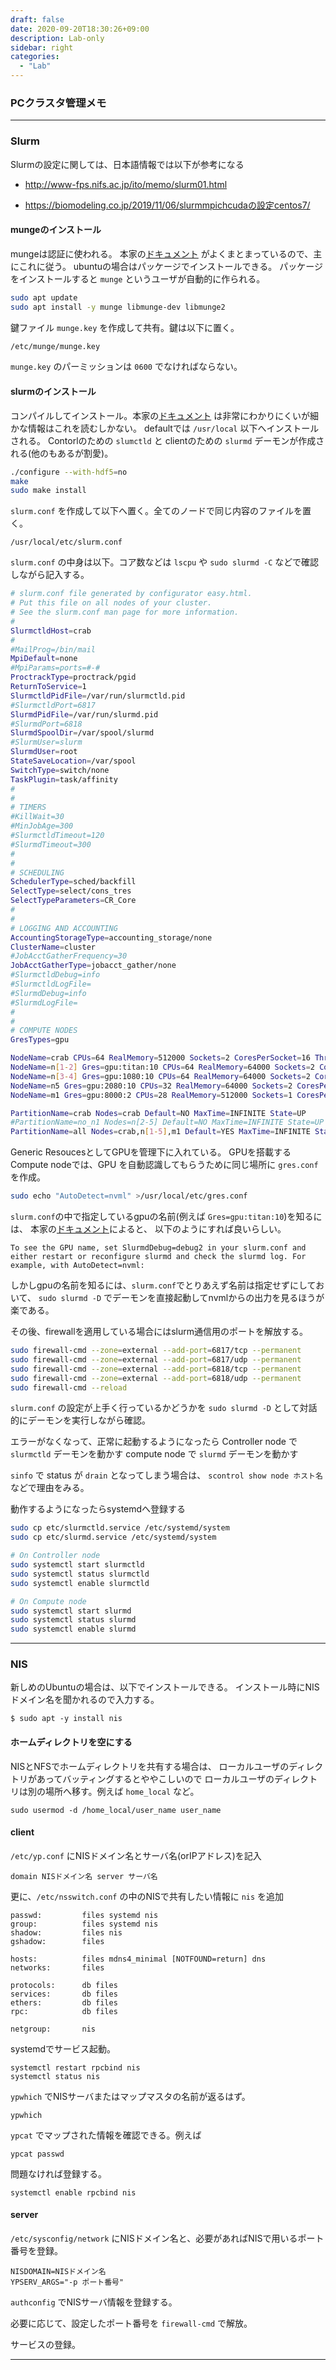 ```yaml
---
draft: false
date: 2020-09-20T18:30:26+09:00
description: Lab-only
sidebar: right
categories:
  - "Lab"
---
```


### PCクラスタ管理メモ

---

### Slurm

Slurmの設定に関しては、日本語情報では以下が参考になる

- http://www-fps.nifs.ac.jp/ito/memo/slurm01.html

- https://biomodeling.co.jp/2019/11/06/slurmmpichcudaの設定centos7/

#### mungeのインストール

mungeは認証に使われる。
本家の[ドキュメント](https://github.com/dun/munge/wiki/Installation-Guide)
がよくまとまっているので、主にこれに従う。
ubuntuの場合はパッケージでインストールできる。
パッケージをインストールすると `munge` というユーザが自動的に作られる。

```bash
sudo apt update
sudo apt install -y munge libmunge-dev libmunge2
```

鍵ファイル `munge.key` を作成して共有。鍵は以下に置く。
```bash
/etc/munge/munge.key
```
`munge.key` のパーミッションは `0600` でなければならない。

#### slurmのインストール

コンパイルしてインストール。本家の[ドキュメント](https://slurm.schedmd.com/quickstart_admin.html)
は非常にわかりにくいが細かな情報はこれを読むしかない。
defaultでは `/usr/local` 以下へインストールされる。
Contorlのための `slumctld` と clientのための `slurmd` デーモンが作成される(他のもあるが割愛)。
```bash
./configure --with-hdf5=no
make
sudo make install
```

`slurm.conf` を作成して以下へ置く。全てのノードで同じ内容のファイルを置く。
```
/usr/local/etc/slurm.conf
```

`slurm.conf` の中身は以下。コア数などは `lscpu` や `sudo slurmd -C` などで確認しながら記入する。

```bash
# slurm.conf file generated by configurator easy.html.
# Put this file on all nodes of your cluster.
# See the slurm.conf man page for more information.
#
SlurmctldHost=crab
# 
#MailProg=/bin/mail 
MpiDefault=none
#MpiParams=ports=#-# 
ProctrackType=proctrack/pgid
ReturnToService=1
SlurmctldPidFile=/var/run/slurmctld.pid
#SlurmctldPort=6817 
SlurmdPidFile=/var/run/slurmd.pid
#SlurmdPort=6818 
SlurmdSpoolDir=/var/spool/slurmd
#SlurmUser=slurm
SlurmdUser=root 
StateSaveLocation=/var/spool
SwitchType=switch/none
TaskPlugin=task/affinity
# 
# 
# TIMERS 
#KillWait=30 
#MinJobAge=300 
#SlurmctldTimeout=120 
#SlurmdTimeout=300 
# 
# 
# SCHEDULING 
SchedulerType=sched/backfill
SelectType=select/cons_tres
SelectTypeParameters=CR_Core
# 
# 
# LOGGING AND ACCOUNTING 
AccountingStorageType=accounting_storage/none
ClusterName=cluster
#JobAcctGatherFrequency=30 
JobAcctGatherType=jobacct_gather/none
#SlurmctldDebug=info 
#SlurmctldLogFile=
#SlurmdDebug=info 
#SlurmdLogFile=
# 
# 
# COMPUTE NODES 
GresTypes=gpu

NodeName=crab CPUs=64 RealMemory=512000 Sockets=2 CoresPerSocket=16 ThreadsPerCore=2 State=UNKNOWN
NodeName=n[1-2] Gres=gpu:titan:10 CPUs=64 RealMemory=64000 Sockets=2 CoresPerSocket=16 ThreadsPerCore=2 State=UNKNOWN
NodeName=n[3-4] Gres=gpu:1080:10 CPUs=64 RealMemory=64000 Sockets=2 CoresPerSocket=16 ThreadsPerCore=2 State=UNKNOWN
NodeName=n5 Gres=gpu:2080:10 CPUs=32 RealMemory=64000 Sockets=2 CoresPerSocket=16 ThreadsPerCore=1 State=UNKNOWN
NodeName=m1 Gres=gpu:8000:2 CPUs=28 RealMemory=512000 Sockets=1 CoresPerSocket=28 ThreadsPerCore=1 State=UNKNOWN

PartitionName=crab Nodes=crab Default=NO MaxTime=INFINITE State=UP
#PartitionName=no_n1 Nodes=n[2-5] Default=NO MaxTime=INFINITE State=UP
PartitionName=all Nodes=crab,n[1-5],m1 Default=YES MaxTime=INFINITE State=UP
```

Generic ResoucesとしてGPUを管理下に入れている。
GPUを搭載するCompute nodeでは、GPU を自動認識してもらうために同じ場所に `gres.conf` を作成。
```bash
sudo echo "AutoDetect=nvml" >/usr/local/etc/gres.conf
```

`slurm.conf`の中で指定しているgpuの名前(例えば `Gres=gpu:titan:10`)を知るには、
本家の[ドキュメント](https://slurm.schedmd.com/gres.html)によると、
以下のようにすれば良いらしい。
```
To see the GPU name, set SlurmdDebug=debug2 in your slurm.conf and either restart or reconfigure slurmd and check the slurmd log. For example, with AutoDetect=nvml:
```

しかしgpuの名前を知るには、`slurm.conf`でとりあえず名前は指定せずにしておいて、
`sudo slurmd -D` でデーモンを直接起動してnvmlからの出力を見るほうが楽である。

その後、firewallを適用している場合にはslurm通信用のポートを解放する。
```bash
sudo firewall-cmd --zone=external --add-port=6817/tcp --permanent
sudo firewall-cmd --zone=external --add-port=6817/udp --permanent
sudo firewall-cmd --zone=external --add-port=6818/tcp --permanent
sudo firewall-cmd --zone=external --add-port=6818/udp --permanent
sudo firewall-cmd --reload
```

`slurm.conf` の設定が上手く行っているかどうかを
`sudo slurmd -D` として対話的にデーモンを実行しながら確認。

エラーがなくなって、正常に起動するようになったら
Controller node で `slurmctld` デーモンを動かす
compute node で `slurmd` デーモンを動かす

`sinfo` で status が `drain` となってしまう場合は、
`scontrol show node ホスト名` などで理由をみる。

動作するようになったらsystemdへ登録する

```bash
sudo cp etc/slurmctld.service /etc/systemd/system
sudo cp etc/slurmd.service /etc/systemd/system

# On Controller node
sudo systemctl start slurmctld
sudo systemctl status slurmctld
sudo systemctl enable slurmctld

# On Compute node
sudo systemctl start slurmd
sudo systemctl status slurmd
sudo systemctl enable slurmd
```

---

### NIS

新しめのUbuntuの場合は、以下でインストールできる。
インストール時にNISドメイン名を聞かれるので入力する。

```
$ sudo apt -y install nis
```

#### ホームディレクトリを空にする

NISとNFSでホームディレクトリを共有する場合は、
ローカルユーザのディレクトリがあってバッティングするとややこしいので
ローカルユーザのディレクトリは別の場所へ移す。例えば `home_local` など。

```
sudo usermod -d /home_local/user_name user_name
```

#### client

`/etc/yp.conf` にNISドメイン名とサーバ名(orIPアドレス)を記入

```
domain NISドメイン名 server サーバ名
```

更に、`/etc/nsswitch.conf` の中のNISで共有したい情報に `nis` を追加


```
passwd:         files systemd nis
group:          files systemd nis
shadow:         files nis
gshadow:        files

hosts:          files mdns4_minimal [NOTFOUND=return] dns
networks:       files

protocols:      db files
services:       db files
ethers:         db files
rpc:            db files

netgroup:       nis
```

systemdでサービス起動。
```
systemctl restart rpcbind nis 
systemctl status nis
```

`ypwhich` でNISサーバまたはマップマスタの名前が返るはず。

```
ypwhich
```

`ypcat` でマップされた情報を確認できる。例えば

```
ypcat passwd
```

問題なければ登録する。

```
systemctl enable rpcbind nis 
```

#### server

`/etc/sysconfig/network` にNISドメイン名と、必要があればNISで用いるポート番号を登録。

```
NISDOMAIN=NISドメイン名
YPSERV_ARGS="-p ポート番号"
```

`authconfig` でNISサーバ情報を登録する。

必要に応じて、設定したポート番号を `firewall-cmd` で解放。

サービスの登録。

---


